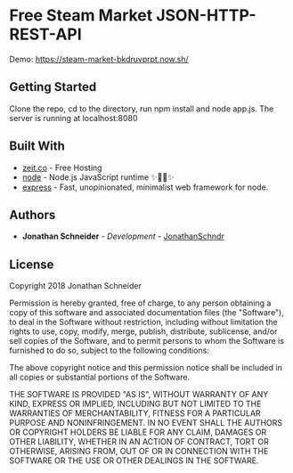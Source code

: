 # Free Steam Market JSON-HTTP-REST-API

Demo: https://steam-market-bkdruvprpt.now.sh/

## Getting Started

Clone the repo, cd to the directory, run npm install and node app.js. The server is running at localhost:8080

## Built With

* [zeit.co](https://zeit.co/dashboard) - Free Hosting
* [node](https://github.com/nodejs/node) - Node.js JavaScript runtime ✨🐢🚀✨
* [express](https://github.com/expressjs/express) - Fast, unopinionated, minimalist web framework for node.

## Authors

* **Jonathan Schneider** - *Development* - [JonathanSchndr](https://github.com/JonathanSchndr)

## License

Copyright 2018 Jonathan Schneider

Permission is hereby granted, free of charge, to any person obtaining a copy of this software and associated documentation files (the "Software"), to deal in the Software without restriction, including without limitation the rights to use, copy, modify, merge, publish, distribute, sublicense, and/or sell copies of the Software, and to permit persons to whom the Software is furnished to do so, subject to the following conditions:

The above copyright notice and this permission notice shall be included in all copies or substantial portions of the Software.

THE SOFTWARE IS PROVIDED "AS IS", WITHOUT WARRANTY OF ANY KIND, EXPRESS OR IMPLIED, INCLUDING BUT NOT LIMITED TO THE WARRANTIES OF MERCHANTABILITY, FITNESS FOR A PARTICULAR PURPOSE AND NONINFRINGEMENT. IN NO EVENT SHALL THE AUTHORS OR COPYRIGHT HOLDERS BE LIABLE FOR ANY CLAIM, DAMAGES OR OTHER LIABILITY, WHETHER IN AN ACTION OF CONTRACT, TORT OR OTHERWISE, ARISING FROM, OUT OF OR IN CONNECTION WITH THE SOFTWARE OR THE USE OR OTHER DEALINGS IN THE SOFTWARE.
